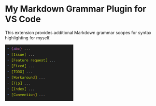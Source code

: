 # My Markdown Grammar Plugin for VS Code


This extension provides additional Markdown grammar scopes for syntax highlighting for myself.


![snapshot](snapshot.png)
